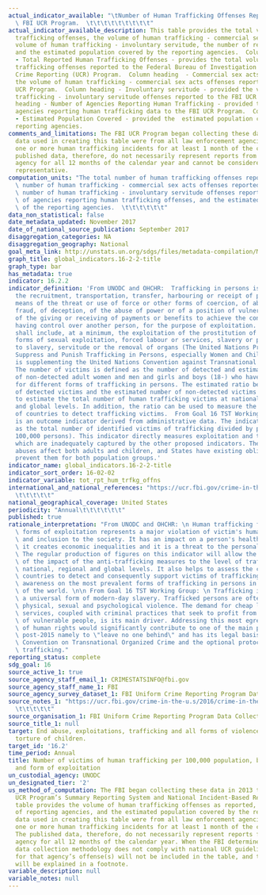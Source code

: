 ```yaml
---
actual_indicator_available: "\tNumber of Human Trafficking Offenses Reported to the\
  \ FBI UCR Program.  \t\t\t\t\t\t\t\t\t"
actual_indicator_available_description: This table provides the total volume of human
  trafficking offenses, the volume of human trafficking - commercial sex acts, the
  volume of human trafficking - involuntary servitude, the number of reporting agencies,
  and the estimated population covered by the reporting agencies.  Column heading
  - Total Reported Human Trafficking Offenses - provides the total volume of human
  trafficking offenses reported to the Federal Bureau of Investigation (FBI) Uniform
  Crime Reporting (UCR) Program.  Column heading  - Commercial sex acts - provides
  the volume of human trafficking - commercial sex acts offenses reported to the FBI
  UCR Program.  Column heading - Involuntary servitude - provided the volume of human
  trafficking - involuntary servitude offenses reported to the FBI UCR Program.  Column
  heading - Number of Agencies Reporting Human Trafficking - provided the number of
  agencies reporting human trafficking data to the FBI UCR Program.  Column heading
  - Estimated Population Covered - provided the  estimated population covered by the
  reporting agencies.
comments_and_limitations: The FBI UCR Program began collecting these data in 2013.  The
  data used in creating this table were from all law enforcement agencies submitting
  one or more human trafficking incidents for at least 1 month of the calendar year.  The
  published data, therefore, do not necessarily represent reports from each participating
  agency for all 12 months of the calendar year and cannot be considered nationally
  representative.
computation_units: "The total number of human trafficking offenses reported, the total\
  \ number of human trafficking - commercial sex acts offenses reported, the total\
  \ number of human trafficking - involuntary servitude offenses reported, the number\
  \ of agencies reporting human trafficking offenses, and the estimated population\
  \ of the reporting agencies.  \t\t\t\t\t\t"
data_non_statistical: false
date_metadata_updated: November 2017
date_of_national_source_publication: September 2017
disaggregation_categories: NA
disaggregation_geography: National
goal_meta_link: http://unstats.un.org/sdgs/files/metadata-compilation/Metadata-Goal-16.pdf
graph_title: global_indicators.16-2-2-title
graph_type: bar
has_metadata: true
indicator: 16.2.2
indicator_definition: 'From UNODC and OHCHR:  Trafficking in persons is defined as
  the recruitment, transportation, transfer, harbouring or receipt of persons, by
  means of the threat or use of force or other forms of coercion, of abduction, of
  fraud, of deception, of the abuse of power or of a position of vulnerability or
  of the giving or receiving of payments or benefits to achieve the consent of a person
  having control over another person, for the purpose of exploitation. Exploitation
  shall include, at a minimum, the exploitation of the prostitution of others or other
  forms of sexual exploitation, forced labour or services, slavery or practices similar
  to slavery, servitude or the removal of organs (The United Nations Protocol to Prevent
  Suppress and Punish Trafficking in Persons, especially Women and Children, which
  is supplementing the United Nations Convention against Transnational Organized Crime).
  The number of victims is defined as the number of detected and estimated number
  of non-detected adult women and men and girls and boys (18-) who have been trafficked
  for different forms of trafficking in persons. The estimated ratio between the number
  of detected victims and the estimated number of non-detected victims can be used
  to estimate the total number of human trafficking victims at national, regional
  and global levels. In addition, the ratio can be used to measure the efficiency
  of countries to detect trafficking victims.  From Goal 16 TST Working Group:  This
  is an outcome indicator derived from administrative data. The indicator is computed
  as the total number of identified victims of trafficking divided by population (per
  100,000 persons). This indicator directly measures exploitation and trafficking,
  which are inadequately captured by the other proposed indicators. These human rights
  abuses affect both adults and children, and States have existing obligations to
  prevent them for both population groups.'
indicator_name: global_indicators.16-2-2-title
indicator_sort_order: 16-02-02
indicator_variable: tot_rpt_hum_trfkg_offns
international_and_national_references: "https://ucr.fbi.gov/crime-in-the-u.s/2016/crime-in-the-u.s.-2016/additional-publications/human-trafficking\t\
  \t\t\t\t\t"
national_geographical_coverage: United States
periodicity: "Annual\t\t\t\t\t\t"
published: true
rationale_interpretation: "From UNODC and OHCHR: \n Human trafficking for different\
  \ forms of exploitation represents a major violation of victim's human rights, dignity\
  \ and inclusion to the society. It has an impact on a person's health and opportunities,\
  \ it creates economic inequalities and it is a threat to the personal security.\
  \ The regular production of figures on this indicator will allow the monitoring\
  \ of the impact of the anti-trafficking measures to the level of trafficking at\
  \ national, regional and global levels. It also helps to assess the capacity of\
  \ countries to detect and consequently support victims of trafficking. It will raise\
  \ awareness on the most prevalent forms of trafficking in persons in different parts\
  \ of the world. \n\n From Goal 16 TST Working Group: \n Trafficking in persons is\
  \ a universal form of modern-day slavery. Trafficked persons are often victims of\
  \ physical, sexual and psychological violence. The demand for cheap labour and sexual\
  \ services, coupled with criminal practices that seek to profit from the exploitation\
  \ of vulnerable people, is its main driver. Addressing this most egregious violation\
  \ of human rights would significantly contribute to one of the main priorities of\
  \ post-2015 namely to \"leave no one behind\" and has its legal basis in the UN\
  \ Convention on Transnational Organized Crime and the optional protocol on human\
  \ trafficking."
reporting_status: complete
sdg_goal: 16
source_active_1: true
source_agency_staff_email_1: CRIMESTATSINFO@fbi.gov
source_agency_staff_name_1: FBI
source_agency_survey_dataset_1: FBI Uniform Crime Reporting Program Data Collection
source_notes_1: "https://ucr.fbi.gov/crime-in-the-u.s/2016/crime-in-the-u.s.-2016/additional-publications/human-trafficking\t\
  \t\t\t\t\t"
source_organisation_1: FBI Uniform Crime Reporting Program Data Collection
source_title_1: null
target: End abuse, exploitations, trafficking and all forms of violence against and
  torture of children.
target_id: '16.2'
time_period: Annual
title: Number of victims of human trafficking per 100,000 population, by sex, age
  and form of exploitation
un_custodial_agency: UNODC
un_designated_tier: '2'
us_method_of_computation: The FBI began collecting these data in 2013 through the
  UCR Program’s Summary Reporting System and National Incident-Based Reporting System.  This
  table provides the volume of human trafficking offenses as reported, the number
  of reporting agencies, and the estimated population covered by the reporting agencies.  The
  data used in creating this table were from all law enforcement agencies submitting
  one or more human trafficking incidents for at least 1 month of the calendar year.
  The published data, therefore, do not necessarily represent reports from each participating
  agency for all 12 months of the calendar year. When the FBI determines that an agency’s
  data collection methodology does not comply with national UCR guidelines, the figure(s)
  for that agency’s offense(s) will not be included in the table, and the discrepancy
  will be explained in a footnote.
variable_description: null
variable_notes: null
---
```

